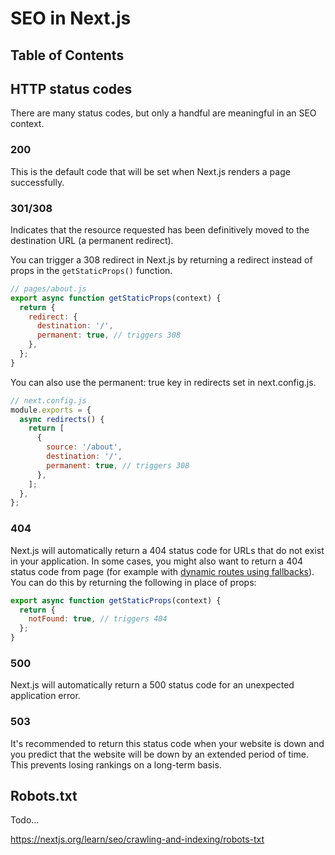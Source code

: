 # SEO in Next.js

## Table of Contents

<!-- toc -->

## HTTP status codes 

There are many status codes, but only a handful are meaningful in an SEO context.

### 200 

This is the default code that will be set when Next.js renders a page successfully.

### 301/308 

Indicates that the resource requested has been definitively moved to the destination URL (a permanent redirect).

You can trigger a 308 redirect in Next.js by returning a redirect instead of props in the `getStaticProps()` function.

```javascript
// pages/about.js
export async function getStaticProps(context) {
  return {
    redirect: {
      destination: '/',
      permanent: true, // triggers 308
    },
  };
}
```

You can also use the permanent: true key in redirects set in next.config.js.

```javascript
// next.config.js
module.exports = {
  async redirects() {
    return [
      {
        source: '/about',
        destination: '/',
        permanent: true, // triggers 308
      },
    ];
  },
};
```

### 404

Next.js will automatically return a 404 status code for URLs that do not exist in your application. In some cases, you might also want to return a 404 status code from page (for example with [dynamic routes using fallbacks](nextjs.md#fallbacks)). You can do this by returning the following in place of props:

```javascript
export async function getStaticProps(context) {
  return {
    notFound: true, // triggers 404
  };
}
```

### 500 

Next.js will automatically return a 500 status code for an unexpected application error.

### 503 

It's recommended to return this status code when your website is down and you predict that the website will be down by an extended period of time. This prevents losing rankings on a long-term basis.

## Robots.txt 

Todo... 

<https://nextjs.org/learn/seo/crawling-and-indexing/robots-txt>

